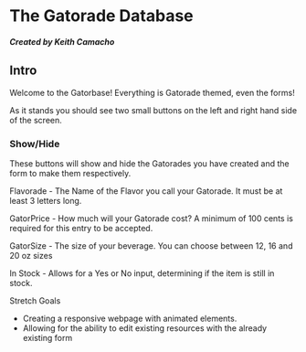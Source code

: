 # The Gatorade Database
##### Created by Keith Camacho
## Intro
Welcome to the Gatorbase! Everything is Gatorade themed, even the forms!

As it stands you should see two small buttons on the left and right hand side of the screen.


### Show/Hide
These buttons will show and hide the Gatorades you have created and the form to make them respectively.

Flavorade - The Name of the Flavor you call your Gatorade. It must be at least 3 letters long. 

GatorPrice - How much will your Gatorade cost? A minimum of 100 cents is required for this entry to be accepted. 

GatorSize - The size of your beverage. You can choose between 12, 16 and 20 oz sizes

In Stock - Allows for a Yes or No input, determining if the item is still in stock.



Stretch Goals

 - Creating a responsive webpage with animated elements.
 - Allowing for the ability to edit existing resources with the already existing form
